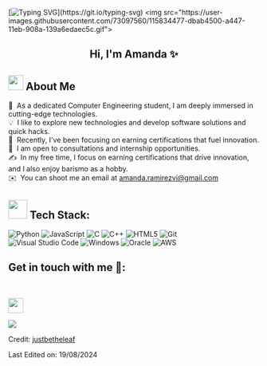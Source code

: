 [![Typing SVG](https://readme-typing-svg.herokuapp.com?multiline=true&width=500&lines=Guys+Let's+Enjoy+Coding.)](https://git.io/typing-svg)
<img src="https://user-images.githubusercontent.com/73097560/115834477-dbab4500-a447-11eb-908a-139a6edaec5c.gif">

<h2 align="center">Hi, I'm Amanda ✨</h2>

## <img src="https://media2.giphy.com/media/QssGEmpkyEOhBCb7e1/giphy.gif?cid=ecf05e47a0n3gi1bfqntqmob8g9aid1oyj2wr3ds3mg700bl&rid=giphy.gif" width="30px" height="30px"> About Me

🔭 &nbsp;As a dedicated Computer Engineering student, I am deeply immersed in cutting-edge technologies.\
💡 &nbsp;I like to explore new technologies and develop software solutions and quick hacks.\
🌱 &nbsp;Recently, I've been focusing on earning certifications that fuel innovation.\
💼 &nbsp;I am open to consultations and internship opportunities.\
✍️ &nbsp;In my free time, I focus on earning certifications that drive innovation, and I also enjoy barismo as a hobby.\
✉️ &nbsp;You can shoot me an email at amanda.ramirezvi@gmail.com


## <img src="https://media.giphy.com/media/M4NykXxUE0HAcK7UJ6/giphy.gif" width="38px" height="38px"></img> Tech Stack:

   ![Python](https://img.shields.io/badge/Python%20-%2314354C.svg?style=for-the-badge&logo=python&logoColor=white)
   ![JavaScript](https://img.shields.io/badge/JavaScript%20-%23F7DF1E.svg?style=for-the-badge&logo=javascript&logoColor=black)
   ![C](https://img.shields.io/badge/C%20-%232370ED.svg?style=for-the-badge&logo=c&logoColor=white)
   ![C++](https://img.shields.io/badge/C++%20-%2300599C.svg?style=for-the-badge&logo=c%2B%2B&logoColor=white)
   ![HTML5](https://img.shields.io/badge/HTML5%20-%23E34F26.svg?style=for-the-badge&logo=html5&logoColor=white)
   ![Git](https://img.shields.io/badge/git-%23F05033.svg?style=for-the-badge&logo=git&logoColor=white)    
   ![Visual Studio Code](https://img.shields.io/badge/Visual%20Studio%20Code-0078d7.svg?style=for-the-badge&logo=visual-studio-code&logoColor=white)
   ![Windows](https://img.shields.io/badge/Windows-0078D6?style=for-the-badge&logo=windows&logoColor=white)
   ![Oracle](https://img.shields.io/badge/Oracle-F80000?style=for-the-badge&logo=oracle&logoColor=black)
   ![AWS](https://img.shields.io/badge/Amazon_AWS-FF9900?style=for-the-badge&logo=amazonaws&logoColor=white)
  
## Get in touch with me 👋:
<br>
<p>
    <a href="https://www.linkedin.com/in/amanda-ram%C3%ADrez-viales/">
        <img src="https://img.shields.io/badge/LinkedIn-0077B5?style=for-the-badge&logo=linkedin&logoColor=white" height=30>
    </a> 
  
</p>

<img src="https://user-images.githubusercontent.com/73097560/115834477-dbab4500-a447-11eb-908a-139a6edaec5c.gif">
<br>

Credit: [justbetheleaf](https://github.com/justbetheleaf)

Last Edited on: 19/08/2024
